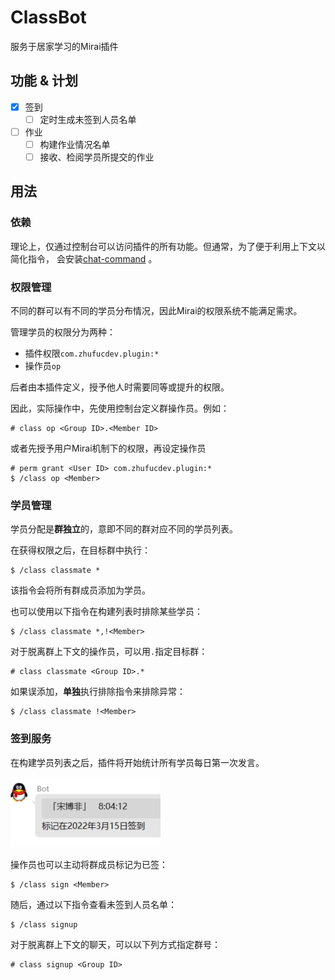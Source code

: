 # ClassBot
服务于居家学习的Mirai插件
## 功能 & 计划
- [x] 签到
  - [ ] 定时生成未签到人员名单
- [ ] 作业
  - [ ] 构建作业情况名单
  - [ ] 接收、检阅学员所提交的作业
## 用法
### 依赖
理论上，仅通过控制台可以访问插件的所有功能。但通常，为了便于利用上下文以简化指令，
会安装[chat-command](https://github.com/project-mirai/chat-command#%E5%AE%89%E8%A3%85chat-command) 。
### 权限管理
不同的群可以有不同的学员分布情况，因此Mirai的权限系统不能满足需求。

管理学员的权限分为两种：
* 插件权限`com.zhufucdev.plugin:*`
* 操作员`op`

后者由本插件定义，授予他人时需要同等或提升的权限。

因此，实际操作中，先使用控制台定义群操作员。例如：
```
# class op <Group ID>.<Member ID>
```
或者先授予用户Mirai机制下的权限，再设定操作员
```
# perm grant <User ID> com.zhufucdev.plugin:*
$ /class op <Member>
```
### 学员管理
学员分配是**群独立**的，意即不同的群对应不同的学员列表。

在获得权限之后，在目标群中执行：
```
$ /class classmate *
```
该指令会将所有群成员添加为学员。

也可以使用以下指令在构建列表时排除某些学员：
```
$ /class classmate *,!<Member>
```
对于脱离群上下文的操作员，可以用`.`指定目标群：
```
# class classmate <Group ID>.*
```
如果误添加，**单独**执行排除指令来排除异常：
```
$ /class classmate !<Member>
```
### 签到服务
在构建学员列表之后，插件将开始统计所有学员每日第一次发言。

![签到服务示例](image/sign-up-service.png)

操作员也可以主动将群成员标记为已签：
```
$ /class sign <Member>
```
随后，通过以下指令查看未签到人员名单：
```
$ /class signup
```
对于脱离群上下文的聊天，可以以下列方式指定群号：
```
# class signup <Group ID>
```